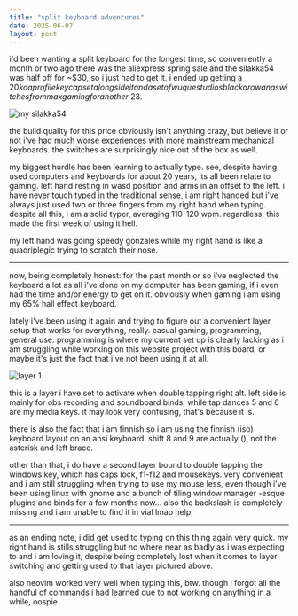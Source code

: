 ```yaml
---
title: "split keyboard adventures"
date: 2025-06-07
layout: post
---
```


i'd been wanting a split keyboard for the longest time, so conveniently a month or two ago there was the aliexpress spring sale and the silakka54 was half off for ~$30, so i just had to get it. i ended up getting a $20 koa profile keycap set alongside it and a set of wuque studios black arowana switches from maxgaming for another ~$23.     

![my silakka54](https://ss.s-ul.eu/r3tpRKV1)

the build quality for this price obviously isn't anything crazy, but believe it or not i've had much worse experiences with more mainstream mechanical keyboards. the switches are surprisingly nice out of the box as well.     

my biggest hurdle has been learning to actually type. see, despite having used computers and keyboards for about 20 years, its all been relate to gaming. left hand resting in wasd position and arms in an offset to the left. i have never touch typed in the traditional sense, i am right handed but i've always just used two or three fingers from my right hand when typing. despite all this, i am a solid typer, averaging 110-120 wpm. regardless, this made the first week of using it hell.

my left hand was going speedy gonzales while my right hand is like a quadriplegic trying to scratch their nose.

---

now, being completely honest: for the past month or so i've neglected the keyboard a lot as all i've done on my computer has been gaming, if i even had the time and/or energy to get on it. obviously when gaming i am using my 65% hall effect keyboard.     

lately i've been using it again and trying to figure out a convenient layer setup that works for everything, really. casual gaming, programming, general use. programming is where my current set up is clearly lacking as i am struggling while working on this website project with this board, or maybe it's just the fact that i've not been using it at all.     

![layer 1](https://ss.s-ul.eu/g1fLjkdT)

this is a layer i have set to activate when double tapping right alt. left side is mainly for obs recording and soundboard binds, while tap dances 5 and 6 are my media keys. it may look very confusing, that's because it is.     

there is also the fact that i am finnish so i am using the finnish (iso) keyboard layout on an ansi keyboard. shift 8 and 9 are actually (), not the asterisk and left brace.    

other than that, i do have a second layer bound to double tapping the windows key, which has caps lock, f1-f12 and mousekeys. very convenient and i am still struggling when trying to use my mouse less, even though i've been using linux with gnome and a bunch of tiling window manager -esque plugins and binds for a few months now... also the backslash is completely missing and i am unable to find it in vial lmao help

---

as an ending note, i did get used to typing on this thing again very quick. my right hand is stills struggling but no where near as badly as i was expecting to and i am loving it, despite being completely lost when it comes to layer switching and getting used to that layer pictured above.     

also neovim worked very well when typing this, btw. though i forgot all the handful of commands i had learned due to not working on anything in a while, oospie.
